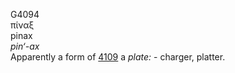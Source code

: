 G4094  
πίναξ  
pinax  
*pin‘-ax*  
Apparently a form of [4109](g4109) a *plate:* - charger, platter.  
